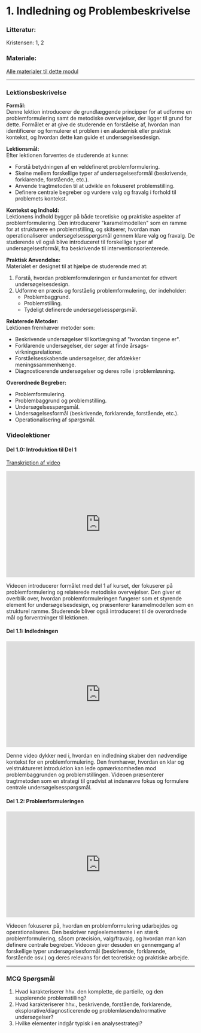 # 1. Indledning og Problembeskrivelse

### Litteratur:

Kristensen: 1, 2

### Materiale:

[Alle materialer til dette modul](https://viaucdk-my.sharepoint.com/:f:/g/personal/rib_viauc_dk/Ej34UV35pYtBvVjFFbugQH8BCEm2m1yVemLBOtNUGJ8Efg?e=E8JO3U)

--------------------------

### Lektionsbeskrivelse

**Formål:**  
Denne lektion introducerer de grundlæggende principper for at udforme en problemformulering samt de metodiske overvejelser, der ligger til grund for dette. Formålet er at give de studerende en forståelse af, hvordan man identificerer og formulerer et problem i en akademisk eller praktisk kontekst, og hvordan dette kan guide et undersøgelsesdesign.

**Lektionsmål:**  
Efter lektionen forventes de studerende at kunne:

- Forstå betydningen af en veldefineret problemformulering.
- Skelne mellem forskellige typer af undersøgelsesformål (beskrivende, forklarende, forstående, etc.).
- Anvende tragtmetoden til at udvikle en fokuseret problemstilling.
- Definere centrale begreber og vurdere valg og fravalg i forhold til problemets kontekst.

**Kontekst og Indhold:**  
Lektionens indhold bygger på både teoretiske og praktiske aspekter af problemformulering. Den introducerer "karamelmodellen" som en ramme for at strukturere en problemstilling, og skitserer, hvordan man operationaliserer undersøgelsesspørgsmål gennem klare valg og fravalg. De studerende vil også blive introduceret til forskellige typer af undersøgelsesformål, fra beskrivende til interventionsorienterede.

**Praktisk Anvendelse:**  
Materialet er designet til at hjælpe de studerende med at:

1. Forstå, hvordan problemformuleringen er fundamentet for ethvert undersøgelsesdesign.
2. Udforme en præcis og forståelig problemformulering, der indeholder:
    - Problembaggrund.
    - Problemstilling.
    - Tydeligt definerede undersøgelsesspørgsmål.


**Relaterede Metoder:**  
Lektionen fremhæver metoder som:

- Beskrivende undersøgelser til kortlægning af "hvordan tingene er".
- Forklarende undersøgelser, der søger at finde årsags-virkningsrelationer.
- Forståelsesskabende undersøgelser, der afdækker meningssammenhænge.
- Diagnosticerende undersøgelser og deres rolle i problemløsning.

**Overordnede Begreber:**

- Problemformulering.
- Problembaggrund og problemstilling.
- Undersøgelsesspørgsmål.
- Undersøgelsesformål (beskrivende, forklarende, forstående, etc.).
- Operationalisering af spørgsmål.

### Videolektioner

#### Del 1.0: Introduktion til Del 1
[Transkription af video](01_transcript.md)  
<div style="position: relative; padding-bottom: 56.25%; height: 0; overflow: hidden; max-width: 100%; background: #000;">
  <iframe
    src="https://drive.google.com/file/d/1-fmTEPOBSMIiTz_STRYoa8nTI1esF1q6/preview"
    style="position: absolute; top: 0; left: 0; width: 100%; height: 100%;"
    frameborder="0"
    allow="autoplay"
    allowfullscreen>
  </iframe>
</div>

Videoen introducerer formålet med del 1 af kurset, der fokuserer på problemformulering og relaterede metodiske overvejelser. Den giver et overblik over, hvordan problemformuleringen fungerer som et styrende element for undersøgelsesdesign, og præsenterer karamelmodellen som en strukturel ramme. Studerende bliver også introduceret til de overordnede mål og forventninger til lektionen.

#### Del 1.1: Indledningen
<div style="position: relative; padding-bottom: 56.25%; height: 0; overflow: hidden; max-width: 100%; background: #000;">
  <iframe
    src="https://drive.google.com/file/d/1-gsNkQHNh-VTrPb1R_MYfLgAHGqovds-/preview"
    style="position: absolute; top: 0; left: 0; width: 100%; height: 100%;"
    frameborder="0"
    allow="autoplay"
    allowfullscreen>
  </iframe>
</div>

Denne video dykker ned i, hvordan en indledning skaber den nødvendige kontekst for en problemformulering. Den fremhæver, hvordan en klar og velstruktureret introduktion kan lede opmærksomheden mod problembaggrunden og problemstillingen. Videoen præsenterer tragtmetoden som en strategi til gradvist at indsnævre fokus og formulere centrale undersøgelsesspørgsmål.

#### Del 1.2: Problemformuleringen
<div style="position: relative; padding-bottom: 56.25%; height: 0; overflow: hidden; max-width: 100%; background: #000;">
  <iframe
    src="https://drive.google.com/file/d/1-dFkXPYkj4vaZJFf3-Sg_BZHGM5_FI5-/preview"
    style="position: absolute; top: 0; left: 0; width: 100%; height: 100%;"
    frameborder="0"
    allow="autoplay"
    allowfullscreen>
  </iframe>
</div>

Videoen fokuserer på, hvordan en problemformulering udarbejdes og operationaliseres. Den beskriver nøgleelementerne i en stærk problemformulering, såsom præcision, valg/fravalg, og hvordan man kan definere centrale begreber. Videoen giver desuden en gennemgang af forskellige typer undersøgelsesformål (beskrivende, forklarende, forstående osv.) og deres relevans for det teoretiske og praktiske arbejde.

--------------------------

### MCQ Spørgsmål

1.	Hvad karakteriserer hhv. den komplette, de partielle, og den supplerende problemstilling?
2.	Hvad karakteriserer hhv., beskrivende, forstående, forklarende, eksplorative/diagnosticerende og problemløsende/normative undersøgelser?
3.	Hvilke elementer indgår typisk i en analysestrategi?

